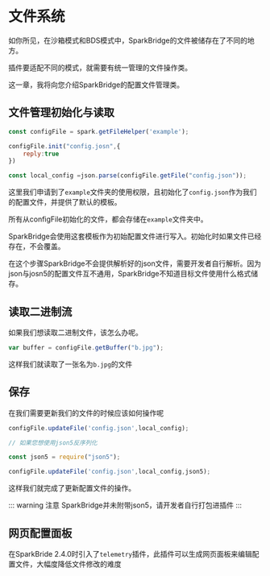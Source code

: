 # 文件系统

如你所见，在沙箱模式和BDS模式中，SparkBridge的文件被储存在了不同的地方。

插件要适配不同的模式，就需要有统一管理的文件操作类。

这一章，我将向您介绍SparkBridge的配置文件管理类。

## 文件管理初始化与读取

``` js
const configFile = spark.getFileHelper('example');

configFile.init("config.josn",{
    reply:true
})

const local_config =json.parse(configFile.getFile("config.json"));

```

这里我们申请到了`example`文件夹的使用权限，且初始化了`config.json`作为我们的配置文件，并提供了默认的模板。

所有从configFile初始化的文件，都会存储在`example`文件夹中。

SparkBridge会使用这套模板作为初始配置文件进行写入。初始化时如果文件已经存在，不会覆盖。

在这个步骤SparkBridge不会提供解析好的json文件，需要开发者自行解析。因为json与josn5的配置文件互不通用，SparkBridge不知道目标文件使用什么格式储存。
## 读取二进制流

如果我们想读取二进制文件，该怎么办呢。

``` js
var buffer = configFile.getBuffer("b.jpg");
```

这样我们就读取了一张名为`b.jpg`的文件

## 保存

在我们需要更新我们的文件的时候应该如何操作呢

``` js
configFile.updateFile('config.json',local_config);

// 如果您想使用json5反序列化

const json5 = require("json5");

configFile.updateFile('config.json',local_config,json5);
```

这样我们就完成了更新配置文件的操作。

::: warning 注意
SparkBridge并未附带json5，请开发者自行打包进插件
:::


## 网页配置面板

在SparkBride 2.4.0时引入了`telemetry`插件，此插件可以生成网页面板来编辑配置文件，大幅度降低文件修改的难度